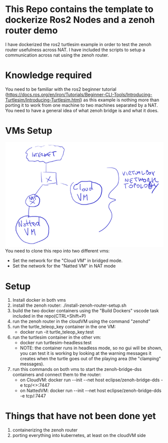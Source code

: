 # This Repo contains the template to dockerize Ros2 Nodes and a zenoh router demo
I have dockerized the ros2 turtlesim example in order to test the zenoh router usefulness across NAT.
I have included the scripts to setup a communication across nat using the zenoh router.

# Knowledge required
You need to be familiar with the ros2 beginner tutorial (https://docs.ros.org/en/iron/Tutorials/Beginner-CLI-Tools/Introducing-Turtlesim/Introducing-Turtlesim.html) as this example is nothing more than porting it to work from one machine to two machines separated by a NAT.
You need to have a general idea of what zenoh bridge is and what it does.

# VMs Setup
![](./networktopology.png)
You need to clone this repo into two different vms:
- Set the network for the "Cloud VM" in bridged mode.
- Set the network for the "Natted VM" in NAT mode

# Setup
1) Install docker in both vms
2) install the zenoh router: ./install-zenoh-router-setup.sh
3) build the two docker containers using the "Build Dockers" vscode task included in the repo(CTRL+Shift+P)
4) run the zenoh router in the cloudVM using the command "zenohd"
5) run the turtle_teleop_key container in the one VM:
    - docker run -it turtle_teleop_key:test
6) run the turtlesim container in the other vm:
    - docker run turtlesim-headless:test
    - NOTE: the container runs in headless mode, so no gui will be shown, you can test it is working by looking at the warning messages it creates when the turtle goes out of the playing area (the "clamping" messages).
7) run this commands on both vms to start the zenoh-bridge-dss containers and connect them to the router:
    - on CloudVM: docker run --init --net host eclipse/zenoh-bridge-dds -e tcp/<<CLOUDVM-IP>>:7447
    - on NattedVM: docker run --init --net host eclipse/zenoh-bridge-dds -e tcp/:7447


# Things that have not been done yet
1) containerizing the zenoh router
2) porting everything into kubernetes, at least on the cloudVM side
